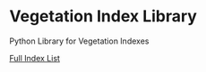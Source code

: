 # Vegetation Index Library

Python Library for Vegetation Indexes

[Full Index List](docs/index_list.md)